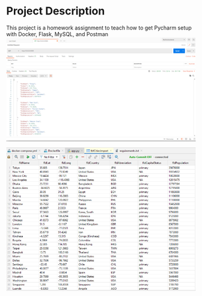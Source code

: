 # Project Description
This project is a homework assignment to teach how to get Pycharm setup with Docker, Flask, MySQL, and Postman
![postman request output](screenshots/postman.png)

![db data request output](screenshots/db_data.png)